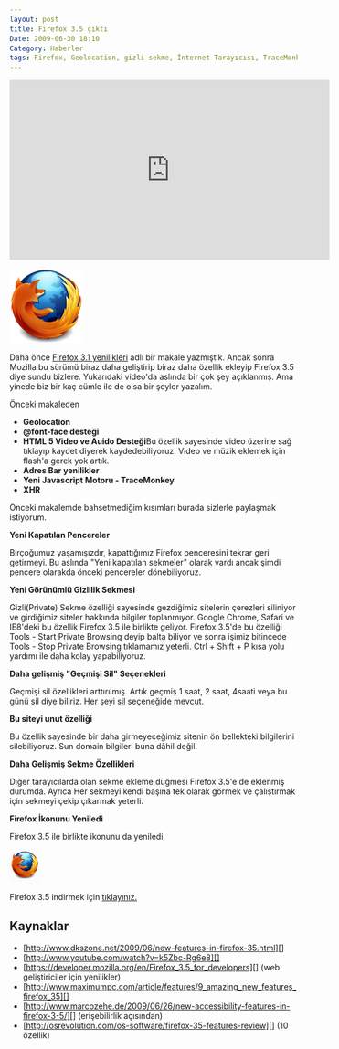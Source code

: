 ```yaml
---
layout: post
title: Firefox 3.5 çıktı
Date: 2009-06-30 18:10
Category: Haberler
tags: Firefox, Geolocation, gizli-sekme, İnternet Tarayıcısı, TraceMonkey, yeni-sürüm
---
```


<iframe width="560" height="315" src="https://www.youtube.com/embed/k5Zbc-Rg6e8" frameborder="0" allowfullscreen></iframe>

![firefox-128][]

Daha önce [Firefox 3.1 yenilikleri][] adlı bir makale
yazmıştık. Ancak sonra Mozilla bu sürümü biraz daha geliştirip biraz
daha özellik ekleyip Firefox 3.5 diye sundu bizlere. Yukarıdaki video'da
aslında bir çok şey açıklanmış. Ama yinede biz bir kaç cümle ile de olsa
bir şeyler yazalım.

Önceki makaleden

-   **Geolocation**
-   **@font-face desteği**
-   **HTML 5 Video ve Auido Desteği**Bu özellik sayesinde video üzerine
    sağ tıklayıp kaydet diyerek kaydedebiliyoruz. Video ve müzik eklemek
    için flash'a gerek yok artık.
-   **Adres Bar yenilikler**
-   **Yeni Javascript Motoru - TraceMonkey**
-   **XHR**

Önceki makalemde bahsetmediğim kısımları burada sizlerle paylaşmak
istiyorum.

**Yeni Kapatılan Pencereler**

Birçoğumuz yaşamışızdır, kapattığımız Firefox penceresini tekrar geri
getirmeyi. Bu aslında "Yeni kapatılan sekmeler" olarak vardı ancak şimdi
pencere olarakda önceki pencereler dönebiliyoruz.

**Yeni Görünümlü Gizlilik Sekmesi**

Gizli(Private) Sekme özelliği sayesinde gezdiğimiz sitelerin çerezleri
siliniyor ve girdiğimiz siteler hakkında bilgiler toplanmıyor. Google
Chrome, Safari ve IE8'deki bu özellik Firefox 3.5 ile birlikte geliyor.
Firefox 3.5'de bu özelliği Tools - Start Private Browsing deyip balta
biliyor ve sonra işimiz bitincede Tools - Stop Private Browsing
tıklamamız yeterli. Ctrl + Shift + P kısa yolu yardımı ile daha kolay
yapabiliyoruz.

**Daha gelişmiş "Geçmişi Sil" Seçenekleri**

Geçmişi sil özellikleri arttırılmış. Artık geçmiş 1 saat, 2 saat, 4saati
veya bu günü sil diye biliriz. Her şeyi sil seçeneğide mevcut.

**Bu siteyi unut özelliği**

Bu özellik sayesinde bir daha girmeyeceğimiz sitenin ön bellekteki
bilgilerini silebiliyoruz. Sun domain bilgileri buna dâhil değil.

**Daha Gelişmiş Sekme Özellikleri**

Diğer tarayıcılarda olan sekme ekleme düğmesi Firefox 3.5'e de eklenmiş
durumda. Ayrıca Her sekmeyi kendi başına tek olarak görmek ve
çalıştırmak için sekmeyi çekip çıkarmak yeterli.

**Firefox İkonunu Yeniledi**

Firefox 3.5 ile birlikte ikonunu da yeniledi.

![clip_image002][]

Firefox 3.5 indirmek için [tıklayınız.][]

## Kaynaklar

-   [http://www.dkszone.net/2009/06/new-features-in-firefox-35.html][]
-   [http://www.youtube.com/watch?v=k5Zbc-Rg6e8][]
-   [https://developer.mozilla.org/en/Firefox_3.5_for_developers][]
    (web geliştiriciler için yenilikler)
-   [http://www.maximumpc.com/article/features/9_amazing_new_features_firefox_35][]
-   [http://www.marcozehe.de/2009/06/26/new-accessibility-features-in-firefox-3-5/][]
    (erişebilirlik açısından)
-   [http://osrevolution.com/os-software/firefox-35-features-review][]
    (10 özellik)

  [firefox-128]: /images/firefox-128.png
    "firefox-128"
  [Firefox 3.1 yenilikleri]: http://www.fatihhayrioglu.com/firefox-31-yenilikleri/
    "Firefox 3.1 yenilikleri"
  [clip_image002]: /images/clip_image002.gif
    "clip_image002"
  [tıklayınız.]: http://www.mozilla.com/en-US/
  [http://www.dkszone.net/2009/06/new-features-in-firefox-35.html]: http://www.dkszone.net/2009/06/new-features-in-firefox-35.html
  [http://www.youtube.com/watch?v=k5Zbc-Rg6e8]: http://www.youtube.com/watch?v=k5Zbc-Rg6e8
  [https://developer.mozilla.org/en/Firefox_3.5_for_developers]: https://developer.mozilla.org/en/Firefox_3.5_for_developers
  [http://www.maximumpc.com/article/features/9_amazing_new_features_firefox_35]: http://www.maximumpc.com/article/features/9_amazing_new_features_firefox_35
  [http://www.marcozehe.de/2009/06/26/new-accessibility-features-in-firefox-3-5/]: http://www.marcozehe.de/2009/06/26/new-accessibility-features-in-firefox-3-5/
  [http://osrevolution.com/os-software/firefox-35-features-review]: http://osrevolution.com/os-software/firefox-35-features-review
